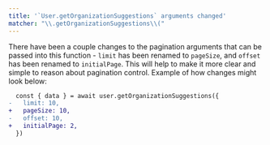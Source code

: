 ```yaml
---
title: '`User.getOrganizationSuggestions` arguments changed'
matcher: "\\.getOrganizationSuggestions\\("
---
```


There have been a couple changes to the pagination arguments that can be passed into this function - `limit` has been renamed to `pageSize`, and `offset` has been renamed to `initialPage`. This will help to make it more clear and simple to reason about pagination control. Example of how changes might look below:

```diff
  const { data } = await user.getOrganizationSuggestions({
-   limit: 10,
+   pageSize: 10,
-   offset: 10,
+   initialPage: 2,
  })
```

